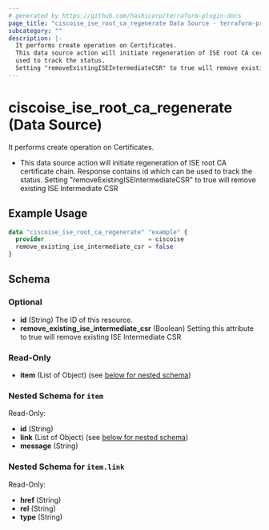 ```yaml
---
# generated by https://github.com/hashicorp/terraform-plugin-docs
page_title: "ciscoise_ise_root_ca_regenerate Data Source - terraform-provider-ciscoise"
subcategory: ""
description: |-
  It performs create operation on Certificates.
  This data source action will initiate regeneration of ISE root CA certificate chain. Response contains id which can be
  used to track the status.
  Setting "removeExistingISEIntermediateCSR" to true will remove existing ISE Intermediate CSR
---
```


# ciscoise_ise_root_ca_regenerate (Data Source)

It performs create operation on Certificates.

- This data source action will initiate regeneration of ISE root CA certificate chain. Response contains id which can be
used to track the status.
  Setting "removeExistingISEIntermediateCSR" to true will remove existing ISE Intermediate CSR

## Example Usage

```terraform
data "ciscoise_ise_root_ca_regenerate" "example" {
  provider                             = ciscoise
  remove_existing_ise_intermediate_csr = false
}
```

<!-- schema generated by tfplugindocs -->
## Schema

### Optional

- **id** (String) The ID of this resource.
- **remove_existing_ise_intermediate_csr** (Boolean) Setting this attribute to true will remove existing ISE Intermediate CSR

### Read-Only

- **item** (List of Object) (see [below for nested schema](#nestedatt--item))

<a id="nestedatt--item"></a>
### Nested Schema for `item`

Read-Only:

- **id** (String)
- **link** (List of Object) (see [below for nested schema](#nestedobjatt--item--link))
- **message** (String)

<a id="nestedobjatt--item--link"></a>
### Nested Schema for `item.link`

Read-Only:

- **href** (String)
- **rel** (String)
- **type** (String)


